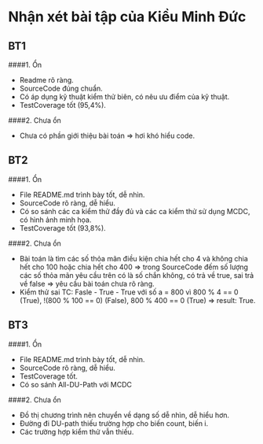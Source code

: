 # Nhận xét bài tập của Kiều Minh Đức

## BT1
####1. Ổn
- Readme rõ ràng.
- SourceCode đúng chuẩn.
- Có áp dụng kỹ thuật kiểm thử biên, có nêu ưu điểm của kỹ thuật.
- TestCoverage tốt (95,4%).

####2. Chưa ổn
- Chưa có phần giới thiệu bài toán => hơi khó hiểu code.

## BT2
####1. Ổn
- File README.md trình bày tốt, dễ nhìn.
- SourceCode rõ ràng, dễ hiểu.
- Có so sánh các ca kiểm thử đầy đủ và các ca kiểm thử sử dụng MCDC, có hình ảnh minh họa.
- TestCoverage tốt (93,8%).

####2. Chưa ổn
- Bài toán là tìm các số thỏa mãn điều kiện chia hết cho 4 và không chia hết cho 100 hoặc chia hết cho 400 => trong SourceCode đếm số lượng các số thỏa mãn yêu cầu trên có là số chắn không, có trả về true, sai trả về false
=> yêu cầu bài toán chưa rõ ràng.
- Kiểm thử sai TC: Fasle - True - True với số a = 800
vì 800 % 4 == 0 (True), !(800 % 100 == 0) (False), 800 % 400 == 0 (True)
=> result: True.

## BT3
####1. Ổn
- File README.md trình bày tốt, dễ nhìn.
- SourceCode rõ ràng, dễ hiểu.
- TestCoverage tốt.
- Có so sánh All-DU-Path với MCDC

####2. Chưa ổn
- Đồ thị chương trình nên chuyển về dạng số dễ nhìn, dễ hiểu hơn.
- Đường đi DU-path thiếu trường hợp cho biến count, biến i.
- Các trường hợp kiểm thử vẫn thiếu.
